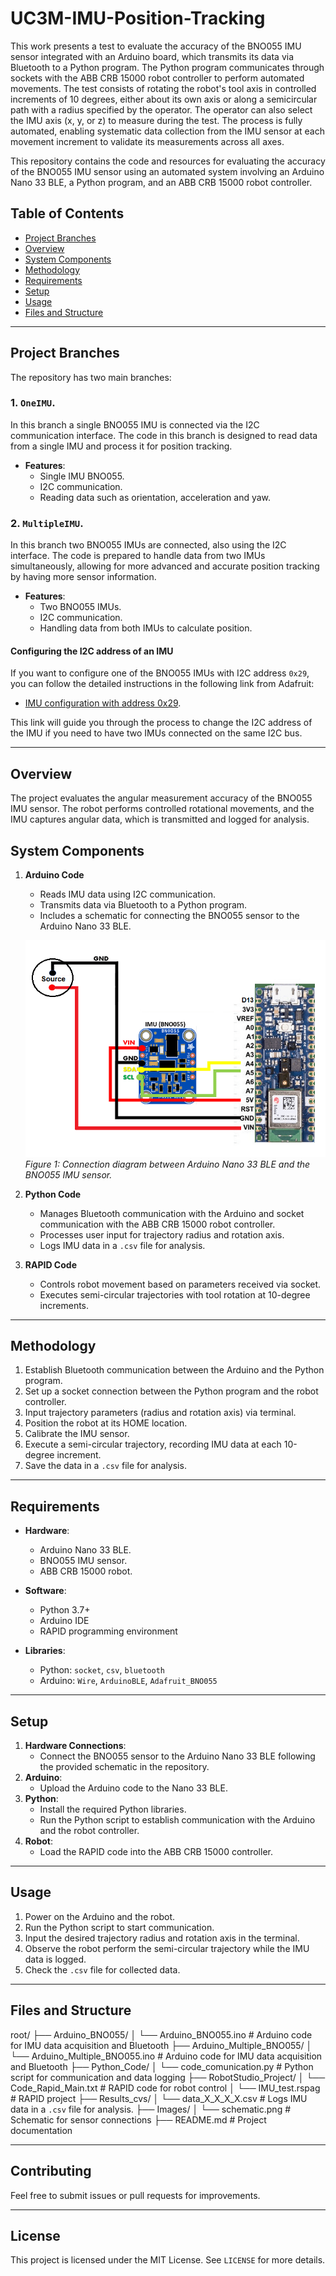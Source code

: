 # UC3M-IMU-Position-Tracking
This work presents a test to evaluate the accuracy of the BNO055 IMU sensor integrated with an Arduino board, which transmits its data via Bluetooth to a Python program. The Python program communicates through sockets with the ABB CRB 15000 robot controller to perform automated movements. The test consists of rotating the robot's tool axis in controlled increments of 10 degrees, either about its own axis or along a semicircular path with a radius specified by the operator. The operator can also select the IMU axis (x, y, or z) to measure during the test. The process is fully automated, enabling systematic data collection from the IMU sensor at each movement increment to validate its measurements across all axes.

This repository contains the code and resources for evaluating the accuracy of the BNO055 IMU sensor using an automated system involving an Arduino Nano 33 BLE, a Python program, and an ABB CRB 15000 robot controller.  

## Table of Contents  
- [Project Branches](#branch)
- [Overview](#overview)  
- [System Components](#system-components)  
- [Methodology](#methodology)  
- [Requirements](#requirements)  
- [Setup](#setup)  
- [Usage](#usage)  
- [Files and Structure](#files-and-structure)  

---

## Project Branches 
The repository has two main branches:
### 1. `OneIMU`.
In this branch a single BNO055 IMU is connected via the I2C communication interface. The code in this branch is designed to read data from a single IMU and process it for position tracking.

- **Features**:
  - Single IMU BNO055.
  - I2C communication.
  - Reading data such as orientation, acceleration and yaw.

### 2. `MultipleIMU`.
In this branch two BNO055 IMUs are connected, also using the I2C interface. The code is prepared to handle data from two IMUs simultaneously, allowing for more advanced and accurate position tracking by having more sensor information.

- **Features**:
  - Two BNO055 IMUs.
  - I2C communication.
  - Handling data from both IMUs to calculate position.

#### Configuring the I2C address of an IMU

If you want to configure one of the BNO055 IMUs with I2C address `0x29`, you can follow the detailed instructions in the following link from Adafruit:

- [IMU configuration with address 0x29](https://learn.adafruit.com/adafruit-bno055-bmp280-bff/pinouts).

This link will guide you through the process to change the I2C address of the IMU if you need to have two IMUs connected on the same I2C bus.

---

## Overview  
The project evaluates the angular measurement accuracy of the BNO055 IMU sensor. The robot performs controlled rotational movements, and the IMU captures angular data, which is transmitted and logged for analysis.  

## System Components  
1. **Arduino Code**  
   - Reads IMU data using I2C communication.  
   - Transmits data via Bluetooth to a Python program.  
   - Includes a schematic for connecting the BNO055 sensor to the Arduino Nano 33 BLE.
    
   ![Arduino and IMU Schematic](Images/schematic.png)  
   *Figure 1: Connection diagram between Arduino Nano 33 BLE and the BNO055 IMU sensor.*

2. **Python Code**  
   - Manages Bluetooth communication with the Arduino and socket communication with the ABB CRB 15000 robot controller.  
   - Processes user input for trajectory radius and rotation axis.  
   - Logs IMU data in a `.csv` file for analysis.  

3. **RAPID Code**  
   - Controls robot movement based on parameters received via socket.  
   - Executes semi-circular trajectories with tool rotation at 10-degree increments.  

---

## Methodology  
1. Establish Bluetooth communication between the Arduino and the Python program.  
2. Set up a socket connection between the Python program and the robot controller.  
3. Input trajectory parameters (radius and rotation axis) via terminal.  
4. Position the robot at its HOME location.  
5. Calibrate the IMU sensor.  
6. Execute a semi-circular trajectory, recording IMU data at each 10-degree increment.  
7. Save the data in a `.csv` file for analysis.  

---

## Requirements  
- **Hardware**:  
  - Arduino Nano 33 BLE.  
  - BNO055 IMU sensor.  
  - ABB CRB 15000 robot.  

- **Software**:  
  - Python 3.7+  
  - Arduino IDE  
  - RAPID programming environment  

- **Libraries**:  
  - Python: `socket`, `csv`, `bluetooth`  
  - Arduino: `Wire`, `ArduinoBLE`, `Adafruit_BNO055`  

---

## Setup  
1. **Hardware Connections**:  
   - Connect the BNO055 sensor to the Arduino Nano 33 BLE following the provided schematic in the repository.  
2. **Arduino**:  
   - Upload the Arduino code to the Nano 33 BLE.  
3. **Python**:  
   - Install the required Python libraries.  
   - Run the Python script to establish communication with the Arduino and the robot controller.  
4. **Robot**:  
   - Load the RAPID code into the ABB CRB 15000 controller.  

---

## Usage  
1. Power on the Arduino and the robot.  
2. Run the Python script to start communication.  
3. Input the desired trajectory radius and rotation axis in the terminal.  
4. Observe the robot perform the semi-circular trajectory while the IMU data is logged.  
5. Check the `.csv` file for collected data.  

---

## Files and Structure  
root/
├── Arduino_BNO055/
│ └── Arduino_BNO055.ino # Arduino code for IMU data acquisition and Bluetooth 
├── Arduino_Multiple_BNO055/
│ └── Arduino_Multiple_BNO055.ino # Arduino code for IMU data acquisition and Bluetooth 
├── Python_Code/
│ └── code_comunication.py # Python script for communication and data logging
├── RobotStudio_Project/
│ └── Code_Rapid_Main.txt # RAPID code for robot control
│ └── IMU_test.rspag # RAPID project
├── Results_cvs/
│ └── data_X_X_X_X.csv # Logs IMU data in a `.csv` file for analysis.
├── Images/
│ └── schematic.png # Schematic for sensor connections
├── README.md # Project documentation

---

## Contributing  
Feel free to submit issues or pull requests for improvements.  

---

## License  
This project is licensed under the MIT License. See `LICENSE` for more details.  

